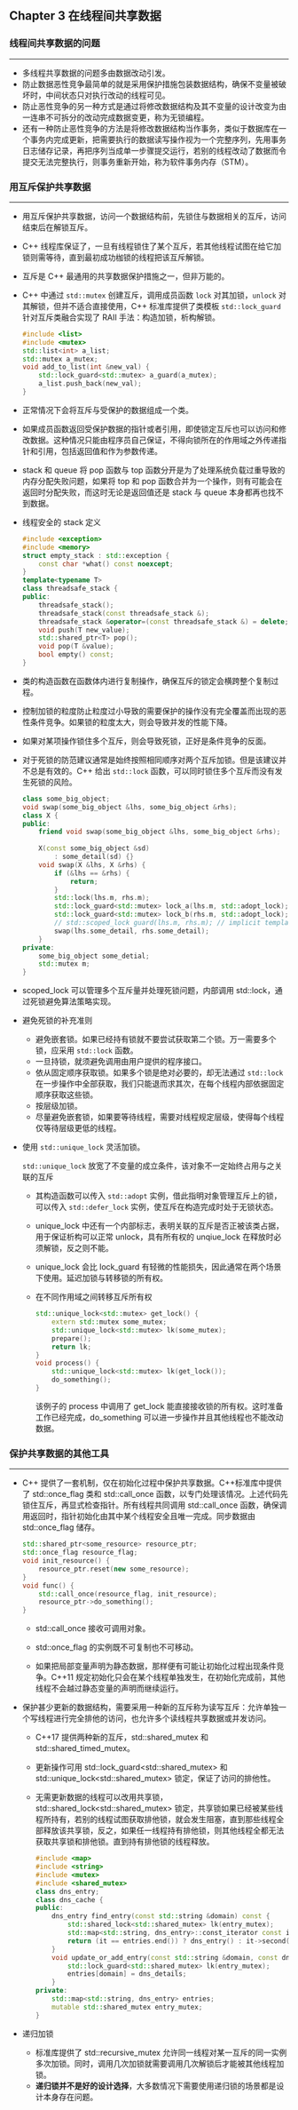 ## Chapter 3 在线程间共享数据

### 线程间共享数据的问题

---

- 多线程共享数据的问题多由数据改动引发。
- 防止数据恶性竞争最简单的就是采用保护措施包装数据结构，确保不变量被破坏时，中间状态只对执行改动的线程可见。
- 防止恶性竞争的另一种方式是通过将修改数据结构及其不变量的设计改变为由一连串不可拆分的改动完成数据变更，称为无锁编程。
- 还有一种防止恶性竞争的方法是将修改数据结构当作事务，类似于数据库在一个事务内完成更新，把需要执行的数据读写操作视为一个完整序列，先用事务日志储存记录，再把序列当成单一步骤提交运行，若别的线程改动了数据而令提交无法完整执行，则事务重新开始，称为软件事务内存（STM）。

### 用互斥保护共享数据

---

- 用互斥保护共享数据，访问一个数据结构前，先锁住与数据相关的互斥，访问结束后在解锁互斥。

- C++ 线程库保证了，一旦有线程锁住了某个互斥，若其他线程试图在给它加锁则需等待，直到最初成功枷锁的线程把该互斥解锁。

- 互斥是 C++ 最通用的共享数据保护措施之一，但非万能的。

- C++ 中通过 `std::mutex` 创建互斥，调用成员函数 `lock` 对其加锁，`unlock` 对其解锁，但并不适合直接使用，C++ 标准库提供了类模板 `std::lock_guard` 针对互斥类融合实现了 RAII 手法：构造加锁，析构解锁。

  ```cpp
  #include <list>
  #include <mutex>
  std::list<int> a_list;
  std::mutex a_mutex;
  void add_to_list(int &new_val) {
      std::lock_guard<std::mutex> a_guard(a_mutex);
      a_list.push_back(new_val);
  }
  ```

- 正常情况下会将互斥与受保护的数据组成一个类。

- 如果成员函数返回受保护数据的指针或者引用，即使锁定互斥也可以访问和修改数据。这种情况只能由程序员自己保证，不得向锁所在的作用域之外传递指针和引用，包括返回值和作为参数传递。

- stack 和 queue 将 pop 函数与 top 函数分开是为了处理系统负载过重导致的内存分配失败问题，如果将 top 和 pop 函数合并为一个操作，则有可能会在返回时分配失败，而这时无论是返回值还是 stack 与 queue 本身都再也找不到数据。

- 线程安全的 stack 定义

  ```cpp
  #include <exception>
  #include <memory>
  struct empty_stack : std::exception {
      const char *what() const noexcept;
  }
  template<typename T>
  class threadsafe_stack {
  public:
      threadsafe_stack();
      threadsafe_stack(const threadsafe_stack &);
      threadsafe_stack &operator=(const threadsafe_stack &) = delete;
      void push(T new_value);
      std::shared_ptr<T> pop();
      void pop(T &value);
      bool empty() const;
  }
  ```

- 类的构造函数在函数体内进行复制操作，确保互斥的锁定会横跨整个复制过程。

- 控制加锁的粒度防止粒度过小导致的需要保护的操作没有完全覆盖而出现的恶性条件竞争。如果锁的粒度太大，则会导致并发的性能下降。

- 如果对某项操作锁住多个互斥，则会导致死锁，正好是条件竞争的反面。

- 对于死锁的防范建议通常是始终按照相同顺序对两个互斥加锁。但是该建议并不总是有效的。C++ 给出 `std::lock` 函数，可以同时锁住多个互斥而没有发生死锁的风险。

  ```cpp
  class some_big_object;
  void swap(some_big_object &lhs, some_big_object &rhs);
  class X {
  public:
      friend void swap(some_big_object &lhs, some_big_object &rhs);
      
      X(const some_big_object &sd)
          : some_detail(sd) {}
      void swap(X &lhs, X &rhs) {
          if (&lhs == &rhs) {
              return;
          }
          std::lock(lhs.m, rhs.m);
          std::lock_guard<std::mutex> lock_a(lhs.m, std::adopt_lock);
          std::lock_guard<std::mutex> lock_b(rhs.m, std::adopt_lock);
          // std::scoped_lock guard(lhs.m, rhs.m); // implicit template parameter deduction.
          swap(lhs.some_detail, rhs.some_detail);
      }
  private:
      some_big_object some_detial;
      std::mutex m;
  }
  ```

- scoped_lock 可以管理多个互斥量并处理死锁问题，内部调用 std::lock，通过死锁避免算法策略实现。

- 避免死锁的补充准则

  - 避免嵌套锁。如果已经持有锁就不要尝试获取第二个锁。万一需要多个锁，应采用 `std::lock` 函数。
  - 一旦持锁，就须避免调用由用户提供的程序接口。
  - 依从固定顺序获取锁。如果多个锁是绝对必要的，却无法通过 `std::lock` 在一步操作中全部获取，我们只能退而求其次，在每个线程内部依据固定顺序获取这些锁。
  - 按层级加锁。
  - 尽量避免嵌套锁，如果要等待线程，需要对线程规定层级，使得每个线程仅等待层级更低的线程。
  
- 使用 `std::unique_lock` 灵活加锁。

  `std::unique_lock` 放宽了不变量的成立条件，该对象不一定始终占用与之关联的互斥

  - 其构造函数可以传入 `std::adopt` 实例，借此指明对象管理互斥上的锁，可以传入 `std::defer_lock` 实例，使互斥在构造完成时处于无锁状态。

  - unique_lock 中还有一个内部标志，表明关联的互斥是否正被该类占据，用于保证析构可以正常 unlock，具有所有权的 unqiue_lock 在释放时必须解锁，反之则不能。

  - unique_lock 会比 lock_guard 有轻微的性能损失，因此通常在两个场景下使用。延迟加锁与转移锁的所有权。

  - 在不同作用域之间转移互斥所有权

    ```cpp
    std::unique_lock<std::mutex> get_lock() {
        extern std::mutex some_mutex;
        std::unique_lock<std::mutex> lk(some_mutex);
        prepare();
        return lk;
    }
    void process() {
        std::unique_lock<std::mutex> lk(get_lock());
        do_something();
    }
    ```

    该例子的 process 中调用了 get_lock 能直接接收锁的所有权。这时准备工作已经完成，do_something 可以进一步操作并且其他线程也不能改动数据。

### 保护共享数据的其他工具

---

- C++ 提供了一套机制，仅在初始化过程中保护共享数据。C++标准库中提供了 std::once_flag 类和 std::call_once 函数，以专门处理该情况。上述代码先锁住互斥，再显式检查指针。所有线程共同调用 std::call_once 函数，确保调用返回时，指针初始化由其中某个线程安全且唯一完成。同步数据由 std::once_flag 储存。

  ```cpp
  std::shared_ptr<some_resource> resource_ptr;
  std::once_flag resource_flag;
  void init_resource() {
      resource_ptr.reset(new some_resource);
  }
  void func() {
      std::call_once(resource_flag, init_resource);
      resource_ptr->do_something();
  }
  ```

  - std::call_once 接收可调用对象。

  - std::once_flag 的实例既不可复制也不可移动。

  - 如果把局部变量声明为静态数据，那样便有可能让初始化过程出现条件竞争。C++11 规定初始化只会在某个线程单独发生，在初始化完成前，其他线程不会越过静态变量的声明而继续运行。

- 保护甚少更新的数据结构，需要采用一种新的互斥称为读写互斥：允许单独一个写线程进行完全排他的访问，也允许多个读线程共享数据或并发访问。

  - C++17 提供两种新的互斥，std::shared_mutex 和 std::shared_timed_mutex。

  - 更新操作可用 std::lock_guard\<std::shared_mutex\> 和 std::unique_lock\<std::shared_mutex\> 锁定，保证了访问的排他性。

  - 无需更新数据的线程可以改用共享锁，std::shared_lock\<std::shared_mutex\> 锁定，共享锁如果已经被某些线程所持有，若别的线程试图获取排他锁，就会发生阻塞，直到那些线程全部释放该共享锁，反之，如果任一线程持有排他锁，则其他线程全都无法获取共享锁和排他锁。直到持有排他锁的线程释放。

    ```cpp
    #include <map>
    #include <string>
    #include <mutex>
    #include <shared_mutex>
    class dns_entry;
    class dns_cache {
    public:
        dns_entry find_entry(const std::string &domain) const {
            std::shared_lock<std::shared_mutex> lk(entry_mutex);
            std::map<std::string, dns_entry>::const_iterator const it = entries.find(domain);
            return (it == entries.end()) ? dns_entry() : it->second();
        }
        void update_or_add_entry(const std::string &domain, const dns_entry &dns_details) {
            std::lock_guard<std::shared_mutex> lk(entry_mutex);
            entries[domain] = dns_details;
        }
    private:
        std::map<std::string, dns_entry> entries;
        mutable std::shared_mutex entry_mutex;
    }
    ```

- 递归加锁

  - 标准库提供了 std::recursive_mutex 允许同一线程对某一互斥的同一实例多次加锁。同时，调用几次加锁就需要调用几次解锁后才能被其他线程加锁。
  - **递归锁并不是好的设计选择**，大多数情况下需要使用递归锁的场景都是设计本身存在问题。

